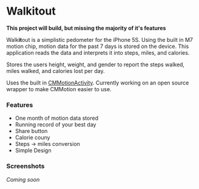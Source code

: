 # Walk**it**out

**This project will build, but missing the majority of it's features**

Walk**it**out is a simplistic pedometer for the iPhone 5S. Using the built in M7 motion chip, motion data for the past 7 days is stored on the device. This application reads the data and interprets it into steps, miles, and calories. 



Stores the users height, weight, and gender to report the steps walked, miles walked, and calories lost per day. 

Uses the built in [CMMotionActivity](https://developer.apple.com/library/ios/documentation/CoreMotion/Reference/CMMotionActivityManager_class/Reference/Reference.html#//apple_ref/doc/uid/TP40013503). 
Currently working on an open source wrapper to make CMMotion easier to use. 

### Features

* One month of motion data stored
* Running record of your best day
* Share button
* Calorie couny
* Steps -> miles conversion
* Simple Design

### Screenshots 

*Coming soon*

